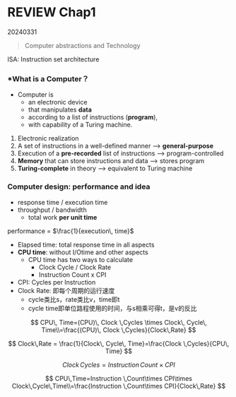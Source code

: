 # REVIEW Chap1

20240331

> Computer abstractions and Technology  

ISA: Instruction set architecture

### *What is a Computer？

- Computer is 
  - an electronic device 
  - that manipulates **data** 
  - according to a list of instructions (**program**),
  -  with capability of a Turing machine.

1. Electronic realization  
2. A set of instructions in a well-defined manner  --> **general-purpose**
3. Execution of a **pre-recorded** list of instructions  --> program-controlled
4. **Memory** that can store instructions and data  --> stores program  
5. **Turing-complete** in theory  --> equivalent to Turing machine  

### Computer design: performance and idea

- response time / execution time
- throughput / bandwidth
  - total work **per unit time**

performance = $\frac{1}{execution\, time}$

- Elapsed time: total response time in all aspects
- **CPU time**: without I/Otime and other aspects
  - CPU time has two ways to calculate
    - Clock Cycle / Clock Rate
    - Instruction Count x CPI
- CPI: Cycles per Instruction
- Clock Rate: 即每个周期的运行速度
  - cycle类比s，rate类比v，time即t
  - cycle time即单位路程使用的时间，与s相乘可得t，是v的反比

$$
CPU\, Time=(CPU)\, Clock \,Cycles \times Clock\, Cycle\, Time\\=\frac{(CPU)\, Clock \,Cycles}{Clock\,Rate}
$$

$$
Clock\,Rate = \frac{1}{Clock\, Cycle\, Time}=\frac{Clock \,Cycles}{CPU\, Time}
$$


$$
Clock\,Cycles = Instruction\,Count \times CPI
$$

$$
CPU\,Time=Instruction \,Count\times CPI\times Clock\,Cycle\,Time\\=\frac{Instruction \,Count\times CPI}{Clock\,Rate}
$$

##### 